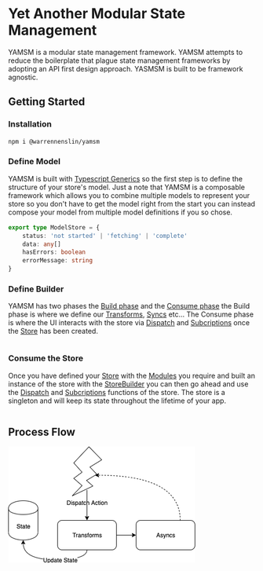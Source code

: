 # Yet Another Modular State Management
YAMSM is a modular state management framework. YAMSM attempts to reduce the boilerplate that plague state management frameworks by adopting an API first design approach. YASMSM is built to be framework agnostic.
## Getting Started
### Installation
```sh
npm i @warrennenslin/yamsm
```
### Define Model
YAMSM is built with [Typescript Generics](https://www.typescriptlang.org/docs/handbook/generics.html) so the first step is to define the structure of your store's model. Just a note that YAMSM is a composable framework which allows you to combine multiple models to represent your store so you don't have to get the model right from the start you can instead compose your model from multiple model definitions if you so chose.
```typescript
export type ModelStore = {
    status: 'not started' | 'fetching' | 'complete'
    data: any[]
    hasErrors: boolean
    errorMessage: string
}
```
### Define Builder
YAMSM has two phases the [Build phase](https://todo) and the [Consume phase](https://TODO) the Build phase is where we define our [Transforms](https://TODO), [Syncs](https://TODO) etc... The Consume phase is where the UI interacts with the store via [Dispatch](https://TODO) and [Subcriptions](https://TODO) once the [Store](https://TODO) has been created.
```typescript

```
### Consume the Store
Once you have defined your [Store](https://TODO) with the [Modules](https://TODO) you require and built an instance of the store with the [StoreBuilder](https://TODO) you can then go ahead and use the [Dispatch](https://TODO) and [Subcriptions](https://TODO) functions of the store. The store is a singleton and will keep its state throughout the lifetime of your app.
```typescript
```
## Process Flow
![Lifecycle](StateFlow.png)